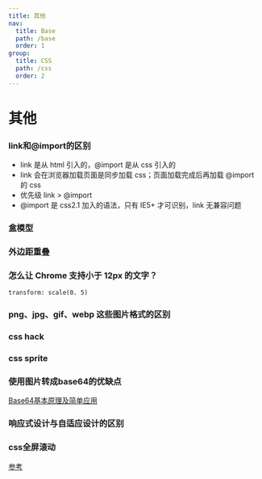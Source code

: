 ```yaml
---
title: 其他
nav:
  title: Base
  path: /base
  order: 1
group:
  title: CSS
  path: /css
  order: 2
---
```


# 其他

### link和@import的区别
- link 是从 html 引入的，@import 是从 css 引入的
- link 会在浏览器加载页面是同步加载 css；页面加载完成后再加载 @import 的 css
- 优先级 link > @import
- @import 是 css2.1 加入的语法，只有 IE5+ 才可识别，link 无兼容问题

### 盒模型

### 外边距重叠

### 怎么让 Chrome 支持小于 12px 的文字？
`transform: scale(0. 5)`

### png、jpg、gif、webp 这些图片格式的区别

### css hack

### css sprite

### 使用图片转成base64的优缺点
[Base64基本原理及简单应用](https://segmentfault.com/a/1190000012654771)

### 响应式设计与自适应设计的区别

### css全屏滚动
[参考](https://github.com/haizlin/fe-interview/issues/182)

